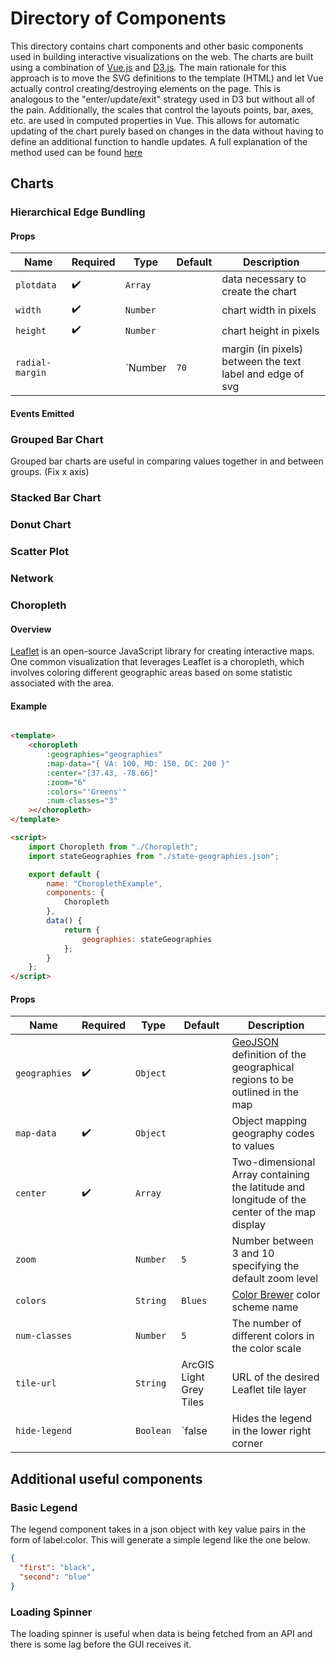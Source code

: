 # Directory of Components

This directory contains chart components and other basic components used in building interactive visualizations on the
web. The charts are built using a combination of [Vue.js](https://vuejs.org/v2/guide/) and [D3.js](https://d3js.org/).
The main rationale for this approach is to move the SVG definitions to the template (HTML) and let Vue actually control
creating/destroying elements on the page. This is analogous to the "enter/update/exit" strategy used in D3 but without
all of the pain. Additionally, the scales that control the layouts points, bar, axes, etc. are used in computed
properties in Vue. This allows for automatic updating of the chart purely based on changes in the data without having to
define an additional function to handle updates. A full explanation of the method used can be
found [here](./rationale.md)

## Charts

### Hierarchical Edge Bundling

<chart-selector :chart="'HierarchicalEdgeBundling'"></chart-selector>

#### Props

| Name            | Required           | Type     | Default | Description                                               |
|--               | ------------------ | -------  | --      |                                                         --|
| `plotdata`      | :heavy_check_mark: | `Array`  |         | data necessary to create the chart                        |
| `width`         | :heavy_check_mark: | `Number` |         | chart width in pixels                                     |
| `height`        | :heavy_check_mark: | `Number` |         | chart height in pixels                                    |
| `radial-margin` |                    | `Number  | `70`    | margin (in pixels) between the text label and edge of svg |

#### Events Emitted

### Grouped Bar Chart

Grouped bar charts are useful in comparing values together in and between groups. (Fix x axis)

<chart-selector :chart="'GroupedBarChart'"></chart-selector>

### Stacked Bar Chart

### Donut Chart

### Scatter Plot

### Network

### Choropleth

#### Overview

[Leaflet](https://leafletjs.com/) is an open-source JavaScript library for creating interactive maps. One common
visualization that leverages Leaflet is a choropleth, which involves coloring different geographic areas based on some
statistic associated with the area.

#### Example

```html

<template>
    <choropleth
        :geographies="geographies"
        :map-data="{ VA: 100, MD: 150, DC: 200 }"
        :center="[37.43, -78.66]"
        :zoom="6"
        :colors="'Greens'"
        :num-classes="3"
    ></choropleth>
</template>

<script>
    import Choropleth from "./Choropleth";
    import stateGeographies from "./state-geographies.json";

    export default {
        name: "ChoroplethExample",
        components: {
            Choropleth
        },
        data() {
            return {
                geographies: stateGeographies
            };
        }
    };
</script>
```

[comment]: <> (<choropleth-example style="width: 100%; height: 300px"></choropleth-example>)

#### Props

| Name          | Required           | Type      | Default                                      | Description                                                                                      |
|--             | ------------------ | -------   | -------------------------------------------- |                                                                                                --|
| `geographies` | :heavy_check_mark: | `Object`  |                                              | [GeoJSON](https://geojson.org/) definition of the geographical regions to be outlined in the map |
| `map-data`    | :heavy_check_mark: | `Object`  |                                              | Object mapping geography codes to values                                                         |
| `center`      | :heavy_check_mark: | `Array`   |                                              | Two-dimensional Array containing the latitude and longitude of the center of the map display     |
| `zoom`        |                    | `Number`  | `5`                                          | Number between 3 and 10 specifying the default zoom level                                        |
| `colors`      |                    | `String`  | `Blues`                                      | [Color Brewer](https://colorbrewer2.org) color scheme name                                       |
| `num-classes` |                    | `Number`  | `5`                                          | The number of different colors in the color scale                                                |
| `tile-url`    |                    | `String`  | ArcGIS Light Grey Tiles                      | URL of the desired Leaflet tile layer                                                            |
| `hide-legend` |                    | `Boolean` | `false                                       | Hides the legend in the lower right corner                                                       |                                                        |

## Additional useful components

### Basic Legend

The legend component takes in a json object with key value pairs in the form of label:color. This will generate a simple
legend like the one below.

```json
{
  "first": "black",
  "second": "blue"
}
```

<base-legend v-bind:legend-data="{'first': 'black', 'second': 'blue'}"></base-legend>

### Loading Spinner

The loading spinner is useful when data is being fetched from an API and there is some lag before the GUI receives it.

<div style="display: flex; justify-content: center">
<loader-spinning></loader-spinning>
</div>


